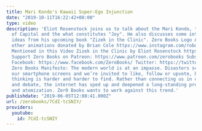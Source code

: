 ```yaml
---
title: Mari Kondo's Kawaii Super-Ego Injunction
date: "2019-10-11T16:22:42+08:00"
type: video
description: 'Eliot Rosenstock joins us to talk about the Mari Kondo, the "Left Wing"
  of Capital and the what constitutes "Joy". He also discusses some interesting philosophical
  ideas from his upcoming book "Zizek in the Clinic". Zero Books Logo Animations and
  other animations donated by Brian Cole https://www.instagram.com/robotbloodco/ Book
  Mentioned in this Video Zizek in the Clinic by Eliot Rosenstock https://www.amazon.com/Zizek-Clinic-Revolutionary-Proposal-Psychotherapy/dp/1785359258
  Support Zero Books on Patreon: https://www.patreon.com/zerobooks Subscribe: http://bit.ly/SubZeroBooks
  Facebook: https://www.facebook.com/ZeroBooks/ Twitter: https://twitter.com/zer0books
  Zero Books Manifesto: The modern world is at an impasse. Disasters scroll across
  our smartphone screens and we’re invited to like, follow or upvote, but critical
  thinking is harder and harder to find. Rather than connecting us in common struggle
  and debate, the internet has sped up and deepened a long-standing process of alienation
  and atomization. Zer0 Books wants to work against this trend.'
publishdate: "2019-06-05T12:08:41.000Z"
url: /zerobooks/7CdI-tcSNIY/
providers:
  youtube:
    id: 7CdI-tcSNIY
---
```

